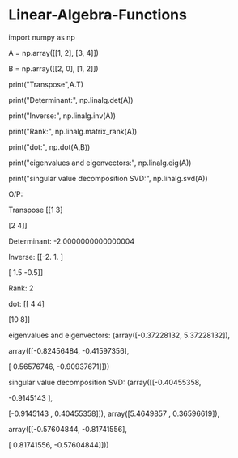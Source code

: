 # Linear-Algebra-Functions
import numpy as np

A = np.array([[1, 2], [3, 4]])

B = np.array([[2, 0], [1, 2]])

print("Transpose",A.T)

print("Determinant:", np.linalg.det(A))

print("Inverse:", np.linalg.inv(A))

print("Rank:", np.linalg.matrix_rank(A))

print("dot:", np.dot(A,B))

print("eigenvalues and eigenvectors:", np.linalg.eig(A))

print("singular value decomposition SVD:", np.linalg.svd(A))

O/P:

Transpose [[1 3]

[2 4]]

Determinant: -2.0000000000000004

Inverse: [[-2. 1. ]

[ 1.5 -0.5]]

Rank: 2

dot: [[ 4 4]

[10 8]]

eigenvalues and eigenvectors: (array([-0.37228132, 5.37228132]),

array([[-0.82456484, -0.41597356],

 [ 0.56576746, -0.90937671]]))

singular value decomposition SVD: (array([[-0.40455358,

-0.9145143 ],

 [-0.9145143 , 0.40455358]]), array([5.4649857 , 0.36596619]),

array([[-0.57604844, -0.81741556],

 [ 0.81741556, -0.57604844]]))
